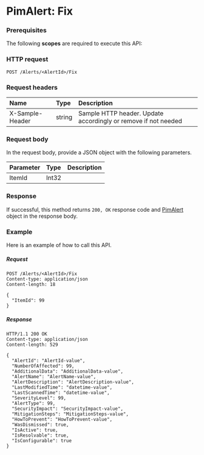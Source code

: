 # PimAlert: Fix


### Prerequisites
The following **scopes** are required to execute this API: 
### HTTP request
<!-- { "blockType": "ignored" } -->
```http
POST /Alerts/<AlertId>/Fix

```
### Request headers
| Name       | Type | Description|
|:---------------|:--------|:----------|
| X-Sample-Header  | string  | Sample HTTP header. Update accordingly or remove if not needed|

### Request body
In the request body, provide a JSON object with the following parameters.

| Parameter	   | Type	|Description|
|:---------------|:--------|:----------|
|ItemId|Int32||

### Response
If successful, this method returns `200, OK` response code and [PimAlert](../resources/pimalert.md) object in the response body.

### Example
Here is an example of how to call this API.
##### Request
<!-- {
  "blockType": "request",
  "name": "pimalert_fix"
}-->
```http
POST /Alerts/<AlertId>/Fix
Content-type: application/json
Content-length: 18

{
  "ItemId": 99
}
```

##### Response
<!-- {
  "blockType": "response",
  "truncated": false,
  "@odata.type": "pimalert"
} -->
```http
HTTP/1.1 200 OK
Content-type: application/json
Content-length: 529

{
  "AlertId": "AlertId-value",
  "NumberOfAffected": 99,
  "AdditionalData": "AdditionalData-value",
  "AlertName": "AlertName-value",
  "AlertDescription": "AlertDescription-value",
  "LastModifiedTime": "datetime-value",
  "LastScannedTime": "datetime-value",
  "SeverityLevel": 99,
  "AlertType": 99,
  "SecurityImpact": "SecurityImpact-value",
  "MitigationSteps": "MitigationSteps-value",
  "HowToPrevent": "HowToPrevent-value",
  "WasDismissed": true,
  "IsActive": true,
  "IsResolvable": true,
  "IsConfigurable": true
}
```

<!-- uuid: e70180c6-9d07-4bca-bfe2-ae94e80acb51
2015-10-16 23:06:07 UTC -->
<!-- {
  "type": "#page.annotation",
  "description": "PimAlert: Fix",
  "keywords": "",
  "section": "documentation",
  "tocPath": ""
}-->